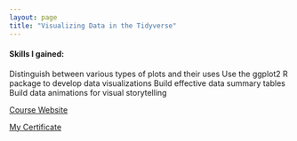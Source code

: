 ```yaml
---
layout: page
title: "Visualizing Data in the Tidyverse"
---
```


#### Skills I gained:
Distinguish between various types of plots and their uses
Use the ggplot2 R package to develop data visualizations
Build effective data summary tables
Build data animations for visual storytelling

[Course Website](https://www.coursera.org/learn/tidyverse-visualize-data?specialization=tidyverse-data-science-r)

[My Certificate](https://www.coursera.org/account/accomplishments/certificate/WBB8RY4AC63Q)
